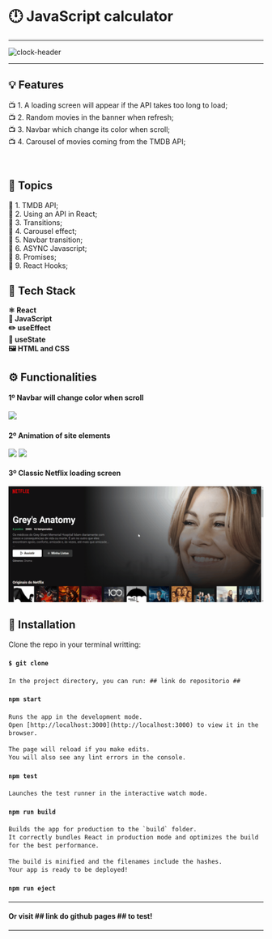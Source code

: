 # :clock12: JavaScript calculator

---

![clock-header](https://user-images.githubusercontent.com/107329000/173855263-a8898965-f3cf-492d-b941-5770d207c048.png)

---

## :bulb: Features

:tv: 1. A loading screen will appear if the API takes too long to load; <br>
:tv: 2. Random movies in the banner when refresh; <br>
:tv: 3. Navbar which change its color when scroll; <br>
:tv: 4. Carousel of movies coming from the TMDB API; <br>

<img src="">
 
## :pushpin: Topics
 
:movie_camera: 1. TMDB API; <br>
:movie_camera: 2. Using an API in React; <br>
:movie_camera: 3. Transitions; <br>
:movie_camera: 4. Carousel effect; <br>
:movie_camera: 5. Navbar transition; <br>
:movie_camera: 6. ASYNC Javascript; <br>
:movie_camera: 8. Promises; <br>
:movie_camera: 9. React Hooks; <br>
 
## :hammer: Tech Stack
 
**:atom_symbol: React** <br>
**:orange_book: JavaScript** <br>
**:pencil2: useEffect** <br>
**:traffic_light: useState** <br>
**:framed_picture: HTML and CSS** <br>
 
## :gear: Functionalities
 
#### 1º Navbar will change color when scroll
 
<img src="https://github.com/RodrigoJuniorLiyah/CloneNetflix--ReactJs/raw/master/gifs/GifTopbarNetflix.gif" width="auto" height="auto" />
 
#### 2º Animation of site elements
 
<img src="https://github.com/RodrigoJuniorLiyah/CloneNetflix--ReactJs/raw/master/gifs/buttonsAndImage.gif" width="auto" height="auto" />
 
<img src="https://github.com/RodrigoJuniorLiyah/CloneNetflix--ReactJs/raw/master/gifs/DestaquesMovieAndSeries.gif" width="auto" height="auto" />
 
#### 3º Classic Netflix loading screen
 
<img src="https://github.com/RodrigoJuniorLiyah/CloneNetflix--ReactJs/raw/master/gifs/Loading.gif" width="auto" height="auto" />
 
## :open_book: Installation
 
Clone the repo in your terminal writting:
 
#### `$ git clone `
 
    In the project directory, you can run: ## link do repositorio ##
 
#### `npm start`
 
    Runs the app in the development mode.
    Open [http://localhost:3000](http://localhost:3000) to view it in the browser.
 
    The page will reload if you make edits.
    You will also see any lint errors in the console.
 
#### `npm test`
 
    Launches the test runner in the interactive watch mode.
 
#### `npm run build`
 
    Builds the app for production to the `build` folder.
    It correctly bundles React in production mode and optimizes the build for the best performance.
 
    The build is minified and the filenames include the hashes.
    Your app is ready to be deployed!
 
#### `npm run eject`
---

#### Or visit ## link do github pages ## to test!

---
